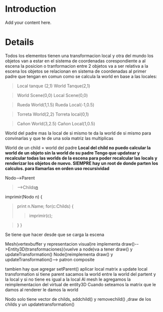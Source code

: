 # Introduction #

Add your content here.


# Details #

Todos los elementos tienen una transformacion local y otra del mundo
los objetos van a estar en el sistema de coordenadas corespondiente a al escena
la posicion o tranformacion entre 2 objetos va a ser relativa a la escena
los objetos se relacionan en sistema de coordenadas al primer padre que tengan en comun
como se calcula la world en base a las locales:
> Local tanque (2,1)
> World Tanque(2,1)

> World Scene(0,0)
> Local Scene(0,0)

> Rueda World(1,1.5)
> Rueda Local(-1,0.5)

> Torreta World(2,2)
> Torreta local(0,1)

> Cañon World(3,2.5)
> Cañon Local(1,0.5)

World del padre mas la local de si mismo te da la world de si mismo
para convinarlas y que te de una sola matriz las multiplicas

World de un child = world del padre **Local del child
no puedo calcular la world de un objeto sin la world de su padre
Tengo que updatear y recalcular todas las worlds de la escena para poder
recalcular las locals y renderizar los objetos de nuevo.
SIEMPRE hay un root de donde parten los calculos.
para llamarlas en orden uso recursividad**


Nodo-->Parent
> -->Childs[n](n.md)

imprimir(Nodo n)
{
> print n.Name;
> for(c:Childs)
> {
> > imprimir(c);

> }
}

Se tiene que hacer desde que se carga la escena

Mesh(vertexbuffer y representacion visual)re implementa draw()-->Entity3D(transformaciones)(vuelve a node)va a tener draw() y updateTransformation()
Node()reimplementa draw() y updateTransformation()-->
patron composite



tambien hay que agregar setParent()
aplicar local matrix a update local transformation
si tiene parent sacamos la world entre la world del partent y la local y si no tiene es igual a la local
Al mesh le agregamos la reimplementacion del virtual de entity3D
Cuando seteamos la matrix que le damos al renderer le damos la world


Nodo solo tiene vector de childs, addchild() y removechild() ,draw de los childs y un updatetransformation()